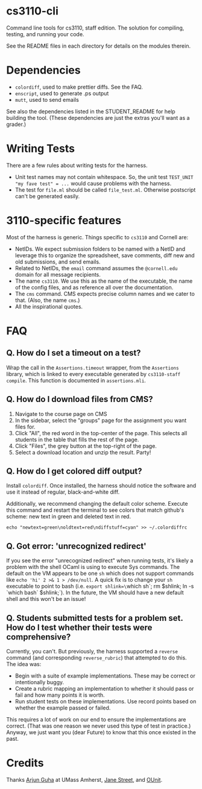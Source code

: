 cs3110-cli
==========

Command line tools for cs3110, staff edition.
The solution for compiling, testing, and running your code.

See the README files in each directory for details on the modules therein.

Dependencies
============

* `colordiff`, used to make prettier diffs. See the FAQ.
* `enscript`, used to generate .ps output
* `mutt`, used to send emails

See also the dependencies listed in the STUDENT\_README for help building the tool.
(These dependencies are just the extras you'll want as a grader.)

Writing Tests
=============

There are a few rules about writing tests for the harness.

* Unit test names may not contain whitespace. So, the unit test `TEST_UNIT "my fave test" = ...` would cause problems with the harness.
* The test for `file.ml` should be called `file_test.ml`. Otherwise postscript can't be generated easily.

3110-specific features
======================

Most of the harness is generic.
Things specific to `cs3110` and Cornell are:

* NetIDs. We expect submission folders to be named with a NetID and leverage this to organize the spreadsheet, save comments, diff new and old submissions, and send emails.
* Related to NetIDs, the `email` command assumes the `@cornell.edu` domain for all message recipients.
* The name `cs3110`. We use this as the name of the executable, the name of the config files, and as reference all over the documentation.
* The `cms` command. CMS expects precise column names and we cater to that. (Also, the name `cms`.)
* All the inspirational quotes.

FAQ
===

Q. How do I set a timeout on a test?
------------------------------------

Wrap the call in the `Assertions.timeout` wrapper, from the `Assertions` library, which is linked to every executable generated by `cs3110-staff compile`.
This function is documented in `assertions.mli`.

Q. How do I download files from CMS?
------------------------------------

1. Navigate to the course page on CMS
2. In the sidebar, select the "groups" page for the assignment you want files for.
3. Click "All", the red word in the top-center of the page. This selects all students in the table that fills the rest of the page.
4. Click "Files", the grey button at the top-right of the page.
5. Select a download location and unzip the result. Party!

Q. How do I get colored diff output?
------------------------------------

Install `colordiff`.
Once installed, the harness should notice the software and use it instead of regular, black-and-white diff.

Additionally, we recommend changing the default color scheme.
Execute this command and restart the terminal to see colors that match github's scheme: new text in green and deleted text in red.

    echo "newtext=green\noldtext=red\ndiffstuff=cyan" >> ~/.colordiffrc

Q. Got error: 'unrecognized redirect'
-------------------------------------
If you see the error "unrecognized redirect" when running tests, it's likely a problem with the shell OCaml is using to execute Sys commands.
The default on the VM appears to be one `sh` which does not support commands like `echo 'hi' 2 >& 1 > /dev/null`.
A quick fix is to change your `sh` executable to point to bash (i.e. `export shlink=\`which sh\`; rm $shlink; ln -s \`which bash\` $shlink;`).
In the future, the VM should have a new default shell and this won't be an issue!

Q. Students submitted tests for a problem set. How do I test whether their tests were comprehensive?
----------------------------------------------------------------------------------------------------

Currently, you can't.
But previously, the harness supported a `reverse` command (and corresponding `reverse_rubric`) that attempted to do this.
The idea was:

* Begin with a suite of example implementations. These may be correct or intentionally buggy.
* Create a rubric mapping an implementation to whether it should pass or fail and how many points it is worth.
* Run student tests on these implementations. Use record points based on whether the example passed or failed.

This requires a lot of work on our end to ensure the implementations are correct.
(That was one reason we never used this type of test in practice.)
Anyway, we just want you (dear Future) to know that this once existed in the past.

Credits
=======

Thanks [Arjun Guha](https://github.com/arjunguha/cs691f) at UMass Amherst, [Jane Street](https://github.com/janestreet/pa_ounit), and [OUnit](https://github.com/warrenharris/ounit).
